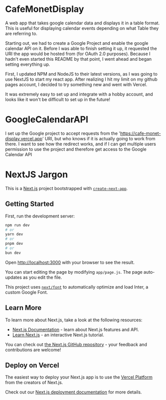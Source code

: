 # CafeMonetDisplay
A web app that takes google calendar data and displays it in a table format. This is useful for displaying calendar events depending on what Table they are referring to.


Starting out, we had to create a Google Project and enable the google calendar API on it. Before I was able to finish setting it up, it requested the URI the app would be hosted from (for OAuth 2.0 purposes). Because I hadn't even started this README by that point, I went ahead and began setting everything up.

First, I updated NPM and NodeJS to their latest versions, as I was going to use NextJS to start my react app. After realizing I hit my limit on my github pages account, I decided to try something new and went with Vercel.

It was extremely easy to set up and integrate with a hobby account, and looks like it won't be difficult to set up in the future!

# GoogleCalendarAPI

I set up the Google project to accept requests from the 'https://cafe-monet-display.vercel.app' URI, but who knows if it is actually going to work from there. I want to see how the redirect works, and if I can get multiple users permission to use the project and therefore get access to the Google Calendar API



# NextJS Jargon
This is a [Next.js](https://nextjs.org/) project bootstrapped with [`create-next-app`](https://github.com/vercel/next.js/tree/canary/packages/create-next-app).

## Getting Started

First, run the development server:

```bash
npm run dev
# or
yarn dev
# or
pnpm dev
# or
bun dev
```

Open [http://localhost:3000](http://localhost:3000) with your browser to see the result.

You can start editing the page by modifying `app/page.js`. The page auto-updates as you edit the file.

This project uses [`next/font`](https://nextjs.org/docs/basic-features/font-optimization) to automatically optimize and load Inter, a custom Google Font.

## Learn More

To learn more about Next.js, take a look at the following resources:

- [Next.js Documentation](https://nextjs.org/docs) - learn about Next.js features and API.
- [Learn Next.js](https://nextjs.org/learn) - an interactive Next.js tutorial.

You can check out [the Next.js GitHub repository](https://github.com/vercel/next.js/) - your feedback and contributions are welcome!

## Deploy on Vercel

The easiest way to deploy your Next.js app is to use the [Vercel Platform](https://vercel.com/new?utm_medium=default-template&filter=next.js&utm_source=create-next-app&utm_campaign=create-next-app-readme) from the creators of Next.js.

Check out our [Next.js deployment documentation](https://nextjs.org/docs/deployment) for more details.

